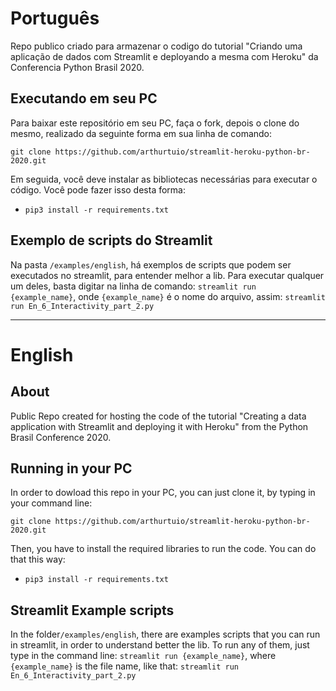 # Português
Repo publico criado para armazenar o codigo do tutorial "Criando uma aplicação de dados com Streamlit e deployando a mesma com Heroku" da Conferencia Python Brasil 2020.

## Executando em seu PC
Para baixar este repositório em seu PC, faça o fork, depois o clone do mesmo, realizado da seguinte forma em sua linha de comando:

`git clone https://github.com/arthurtuio/streamlit-heroku-python-br-2020.git`

Em seguida, você deve instalar as bibliotecas necessárias para executar o código. Você pode fazer isso desta forma:
- `pip3 install -r requirements.txt`

## Exemplo de scripts do Streamlit
Na pasta `/examples/english`, há exemplos de scripts que podem ser executados no streamlit, para entender melhor a lib.
Para executar qualquer um deles, basta digitar na linha de comando: `streamlit run {example_name}`, onde `{example_name}` é o nome do arquivo, assim:
`streamlit run En_6_Interactivity_part_2.py`

---

# English

## About
Public Repo created for hosting the code of the tutorial "Creating a data application with Streamlit and deploying it with Heroku" from the Python Brasil Conference 2020.

## Running in your PC
In order to dowload this repo in your PC, you can just clone it, by typing in your command line:

`git clone https://github.com/arthurtuio/streamlit-heroku-python-br-2020.git`

Then, you have to install the required libraries to run the code. You can do that this way:
- `pip3 install -r requirements.txt`

## Streamlit Example scripts
In the folder`/examples/english`, there are examples scripts that you can run in streamlit, in order to understand better the lib.
To run any of them, just type in the command line: `streamlit run {example_name}`, where `{example_name}` is the file name, like that:
`streamlit run En_6_Interactivity_part_2.py`
